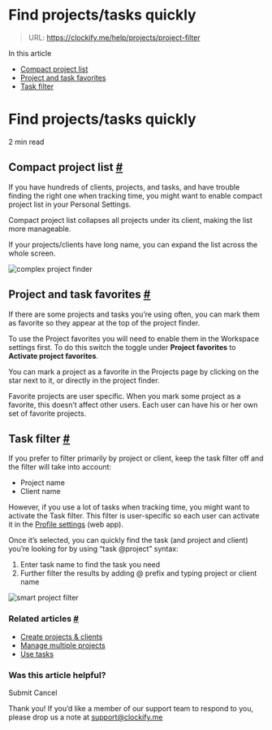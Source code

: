 # Find projects/tasks quickly

> URL: https://clockify.me/help/projects/project-filter

In this article

* [Compact project list](#compact-project-list)
* [Project and task favorites](#project-and-task-favorites)
* [Task filter](#task-filter)

# Find projects/tasks quickly

2 min read

## Compact project list [#](#compact-project-list)

If you have hundreds of clients, projects, and tasks, and have trouble finding the right one when tracking time, you might want to enable compact project list in your Personal Settings.

Compact project list collapses all projects under its client, making the list more manageable.

If your projects/clients have long name, you can expand the list across the whole screen.

![complex project finder](https://clockify.me/help/wp-content/uploads/2018/09/complex-project-finder-min.png)

## Project and task favorites [#](#project-and-task-favorites)

If there are some projects and tasks you’re using often, you can mark them as favorite so they appear at the top of the project finder.

To use the Project favorites you will need to enable them in the Workspace settings first. To do this switch the toggle under **Project favorites** to **Activate project favorites**.

You can mark a project as a favorite in the Projects page by clicking on the star next to it, or directly in the project finder.

Favorite projects are user specific. When you mark some project as a favorite, this doesn’t affect other users. Each user can have his or her own set of favorite projects.

## Task filter [#](#task-filter)

If you prefer to filter primarily by project or client, keep the task filter off and the filter will take into account:

* Project name
* Client name

However, if you use a lot of tasks when tracking time, you might want to activate the Task filter. This filter is user-specific so each user can activate it in the [Profile settings](https://app.clockify.me/user/preferences) (web app).

Once it’s selected, you can quickly find the task (and project and client) you’re looking for by using “task @project” syntax:

1. Enter task name to find the task you need
2. Further filter the results by adding @ prefix and typing project or client name

![smart project filter](https://clockify.me/help/wp-content/uploads/2018/05/smart-project-filter.gif)

### Related articles [#](#related-articles)

* [Create projects & clients](https://clockify.me/help/projects/creating-projects)
* [Manage multiple projects](https://clockify.me/help/projects/manage-multiple-projects)
* [Use tasks](https://clockify.me/help/projects/working-with-tasks)

### Was this article helpful?

Submit
Cancel

Thank you! If you’d like a member of our support team to respond to you, please drop us a note at support@clockify.me